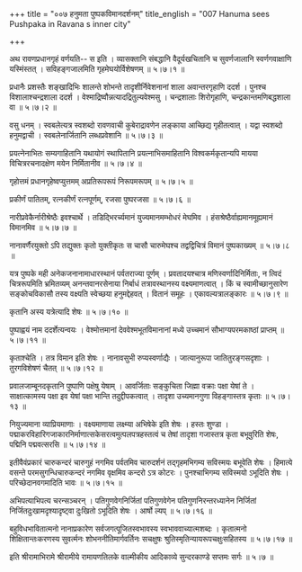 +++
title = "००७ हनुमता पुष्पकविमानदर्शनम्"
title_english = "007 Hanuma sees Pushpaka in Ravana s inner city"

+++


अथ रावणप्रधानगृहं वर्णयति-- स इति । व्यासक्तानि संबद्धानि वैदूर्यखचितानि
च सुवर्णजालानि स्वर्णगवाक्षाणि यस्मिंस्तत् । सविहङ्गजालमिति
गृहमेघयोर्विशेषणम्  ॥  ५।७।१  ॥   

  

प्रधानैः प्रशस्तैः शङ्खादिभिः शालन्ते शोभन्ते तादृशीर्निवेशनानां शाला
अवान्तरगृहाणि ददर्श । पुनश्च विशालाश्चन्द्रशाला ददर्श ।
वेश्माद्रिष्वौन्नत्यादद्रितुल्यवेश्मसु । चन्द्रशालाः शिरोगृहाणि,
चन्द्रकान्तमणिबद्धशाला वा  ॥  ५।७।२  ॥   

  

वसु धनम् । स्वबलेत्यत्र स्वशब्दो रावणवाची कुबेराद्रावणेन लङ्काया
आच्छिद्य गृहीतत्वात् । यद्वा स्वशब्दो हनुमद्वाची । स्वबलेनार्जितानि
लब्धप्रवेशानि  ॥  ५।७।३ ॥   

  

प्रयत्नेनाभितः सम्यगाहितानि यथायोगं स्थापितानि प्रयत्नाभिसमाहितानि
विश्वकर्मकृतान्यपि मायया विचित्ररचनादक्षेण मयेन निर्मितानीव  ॥  ५।७।४
 ॥   

  

गृहोत्तमं प्रधानगृहेष्वप्युत्तमम् अप्रतिरूपरूपं निरूपमरूपम्  ॥  ५।७।५
 ॥   

  

प्रकीर्णं पातितम्, रत्नकीर्णं रत्नपूर्णम्, रजसा पुष्परजसा  ॥  ५।७।६  ॥   

  

नारीप्रवेकैर्नारीश्रेष्ठैः इवश्चार्थे । तडिद्भिरर्च्यमानं
युज्यमानमम्भोधरं मेघमिव । हंसश्रेष्ठैर्वाह्यमानमूह्यमानं विमानमिव  ॥ 
५।७।७  ॥   

  

नानावर्णैरयुक्तो ऽपि तद्युक्तः कृतो युक्तीकृतः स चासौ चारुमेघश्च
तद्वद्विचित्रं विमानं पुष्पकाख्यम्  ॥  ५।७।८  ॥   

  

यत्र पुष्पके मही अनेकजनानामाधारस्थानं पर्वतराज्या पूर्णम् ।
प्रवतादयश्चात्र मणिस्वर्णादिनिर्मिताः, न त्विदं चित्ररूपमिति भ्रमितव्यम्
अनन्तवानरसेनाया निर्बाधं तत्रावस्थानस्य वक्ष्यमाणत्वात् । किं च
स्वामीच्छानुसारेण सङ्कोचविकासौ तस्य वक्ष्यति स्वेच्छया हनुमद्देहवत् ।
वितानं समूहः । एकावल्यत्रालङ्कारः  ॥  ५।७।९  ॥   

  

कृतानि अस्य यत्रेत्यादि शेषः  ॥  ५।७।१०  ॥   

  

पुष्पाह्वयं नाम ददर्शेत्यन्वयः । वेश्मोत्तमानां देववेश्मभूतविमानानां
मध्ये उच्चमानं सौभाग्यपरमकाष्ठां प्राप्तम्  ॥  ५।७।११  ॥   

  

कृताश्चेति । तत्र विमान इति शेषः । नानावसुभी रुप्यस्वर्णाद्यैः ।
जात्यानुरूपा जातितुरङ्गसदृशाः । तुरगविशेषणं चैतत्  ॥  ५।७।१२  ॥   

  

प्रवालजाम्बूनदकृतानि पुष्पाणि पक्षेषु येषाम् । आवर्जिताः सङ्कुचिता
जिह्मा वक्राः पक्षा येषां ते । साक्षात्कामस्य पक्षा इव येषां पक्षा
भान्ति तदुद्दीपकत्वात् । तादृशा उच्यमानगुणा विहङ्गास्तत्र कृताः  ॥ 
५।७।१३  ॥   

  

नियुज्यमाना व्याप्रियमाणाः । वक्ष्यमाणाया लक्ष्म्या अभिषेके इति शेषः ।
हस्तः शुण्डा । पद्माकरविहारिगजाकारनिर्माणात्सकेसरत्वमुत्पलपत्रहस्तत्वं च
तेषां तादृशा गजास्तत्र कृता बभूवुरिति शेषः, पद्मिनि पद्मवत्सरसि  ॥ 
५।७।१४  ॥   

  

इतीवैवंप्रकारं चारुकन्दरं चारुगुहं नगमिव पर्वतमिव चारुदर्शनं
तद्गृहमभिगम्य सविस्मयः बभूवेति शेषः । हिमात्ये वसन्ते
परमसुगन्धिचारुकन्दरं नगमिव वृक्षमिव कन्दरो ऽत्र कोटरः । पुनश्चाभिगम्य
सविस्मयो ऽभूदिति शेषः । परिच्छेदानवगमादिति भावः  ॥  ५।७।१५  ॥   

  

अभिपत्याभिपत्य चरन्सञ्चरन् । पतिगुणवेगनिर्जितां पतिगुणवेगेन
पतिगुणनिरन्तरध्यानेन निर्जितां निर्जितदुःखामदृश्यादृष्ट्वा दुःखितो
ऽभूदिति शेषः । आर्षो ल्यप्  ॥  ५।७।१६  ॥   

  

बहुविधभावितात्मनो नानाप्रकारेण सर्वजगत्पूजितस्वभावस्य
स्वभाववाच्यात्मशब्दः । कृतात्मनो शिक्षितान्तःकरणस्य सुवर्त्मनः
शोभननीतिमार्गवर्तिनः सचक्षुषः श्रुतिस्मृतिन्यायरूपचक्षुःसहितस्य  ॥ 
५।७।१७  ॥   

  

इति श्रीरामाभिरामे श्रीरामीये रामायणतिलके वाल्मीकीय आदिकाव्ये
सुन्दरकाण्डे सप्तमः सर्गः  ॥  ५।७  ॥   

  


